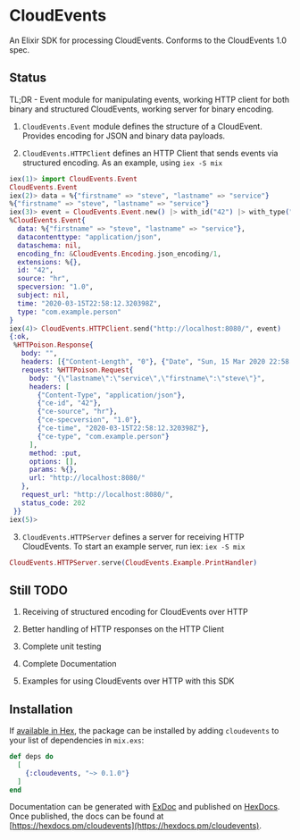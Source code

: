# CloudEvents

An Elixir SDK for processing CloudEvents. Conforms to the CloudEvents 1.0 spec.

## Status

TL;DR - Event module for manipulating events,  working HTTP client for both
binary and structured CloudEvents, working server for binary encoding.

1. `CloudEvents.Event` module defines the structure of a CloudEvent. Provides
   encoding for JSON and binary data payloads.

2. `CloudEvents.HTTPClient` defines an HTTP Client that sends events via
   structured encoding. As an example, using `iex -S mix`

```elixir
iex(1)> import CloudEvents.Event
CloudEvents.Event
iex(2)> data = %{"firstname" => "steve", "lastname" => "service"}    
%{"firstname" => "steve", "lastname" => "service"}
iex(3)> event = CloudEvents.Event.new() |> with_id("42") |> with_type("com.example.person") |> with_source("hr") |> with_time_now() |> with_data(data) |> with_data_json_encoding()
%CloudEvents.Event{
  data: %{"firstname" => "steve", "lastname" => "service"},
  datacontenttype: "application/json",
  dataschema: nil,
  encoding_fn: &CloudEvents.Encoding.json_encoding/1,
  extensions: %{},
  id: "42",
  source: "hr",
  specversion: "1.0",
  subject: nil,
  time: "2020-03-15T22:58:12.320398Z",
  type: "com.example.person"
}
iex(4)> CloudEvents.HTTPClient.send("http://localhost:8080/", event)
{:ok,
 %HTTPoison.Response{
   body: "",
   headers: [{"Content-Length", "0"}, {"Date", "Sun, 15 Mar 2020 22:58:42 GMT"}],
   request: %HTTPoison.Request{
     body: "{\"lastname\":\"service\",\"firstname\":\"steve\"}",
     headers: [
       {"Content-Type", "application/json"},
       {"ce-id", "42"},
       {"ce-source", "hr"},
       {"ce-specversion", "1.0"},
       {"ce-time", "2020-03-15T22:58:12.320398Z"},
       {"ce-type", "com.example.person"}
     ],
     method: :put,
     options: [],
     params: %{},
     url: "http://localhost:8080/"
   },
   request_url: "http://localhost:8080/",
   status_code: 202
 }}
iex(5)>
```

3. `CloudEvents.HTTPServer` defines a server for receiving HTTP CloudEvents.
   To start an example server, run iex: `iex -S mix`

```elixir
CloudEvents.HTTPServer.serve(CloudEvents.Example.PrintHandler)
```

## Still TODO

1. Receiving of structured encoding for CloudEvents over HTTP

2. Better handling of HTTP responses on the HTTP Client

3. Complete unit testing

4. Complete Documentation

5. Examples for using CloudEvents over HTTP with this SDK

## Installation

If [available in Hex](https://hex.pm/docs/publish), the package can be installed
by adding `cloudevents` to your list of dependencies in `mix.exs`:

```elixir
def deps do
  [
    {:cloudevents, "~> 0.1.0"}
  ]
end
```

Documentation can be generated with [ExDoc](https://github.com/elixir-lang/ex_doc)
and published on [HexDocs](https://hexdocs.pm). Once published, the docs can
be found at [https://hexdocs.pm/cloudevents](https://hexdocs.pm/cloudevents).
